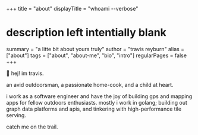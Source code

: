+++
title = "about"
displayTitle = "whoami --verbose"
# description left intentially blank
summary = "a litte bit about yours truly"
author = "travis reyburn"
alias = ["about"]
tags = ["about", "about-me", "bio", "intro"]
regularPages = false
+++

🤘 hej! im travis.

an avid outdoorsman, a passionate home-cook, and a child at heart.

i work as a software engineer and have the joy of building gps and mapping apps for fellow outdoors enthusiasts. mostly i work in golang; building out graph data platforms and apis, and tinkering with high-performance tile serving.

catch me on the trail.